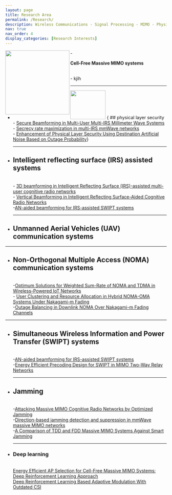 ```yaml
---
layout: page
title: Research Area
permalink: /Research/
description: Wireless Communications - Signal Processing - MIMO - Physical Layer Security
nav: true
nav_order: 4
display_categories: [Research Interests]
---
```


<p>
  <img src="https://github.com/user-attachments/assets/d1449203-520c-4585-b678-b0a9a6536035" align="left" width="200" height="200"><span> - <p><b> Cell-Free Massive MIMO systems</b></p></span> 
    <br>  - <span class="ban2">kjih</span>
    </p>
   
  ---
  
- <img src="https://github.com/user-attachments/assets/d1449203-520c-4585-b678-b0a9a6536035" style="width: 110px; height: 90px;">  { ## physical layer security
  <br> - [Secure Beamforming in Multi-User Multi-IRS Millimeter Wave Systems](https://ieeexplore.ieee.org/abstract/document/10032287/)
    <br>  - [Secrecy rate maximization in multi-IRS mmWave networks](https://www.sciencedirect.com/science/article/abs/pii/S1874490721001737)
    <br>  - [Enhancement of Physical Layer Security Using Destination Artificial Noise Based on Outage Probability](https://link.springer.com/article/10.1007/s11277-016-3865-9)}
  
   ---
  
- ## Intelligent reflecting surface (IRS) assisted systems
   <br> - [3D beamforming in Intelligent Reflecting Surface (IRS)-assisted multi-user cognitive radio networks](https://www.sciencedirect.com/science/article/abs/pii/S1874490722002282)
     <br> - [Vertical Beamforming in Intelligent Reflecting Surface-Aided Cognitive Radio Networks](https://ieeexplore.ieee.org/abstract/document/9447800)
   <br> -[AN-aided beamforming for IRS-assisted SWIPT systems](https://www.sciencedirect.com/science/article/abs/pii/S1874490722001203)
  
  ---
  
-  ## Unmanned Aerial Vehicles (UAV) communication systems
 
 ---
-  ## Non-Orthogonal Multiple Access (NOMA) communication systems
     <br> -[Optimum Solutions for Weighted Sum-Rate of NOMA and TDMA in Wireless-Powered IoT Networks](https://ieeexplore.ieee.org/document/10190080)
     <br> - [User Clustering and Resource Allocation in Hybrid NOMA-OMA Systems Under Nakagami-m Fading](https://ieeexplore.ieee.org/abstract/document/9751108)
     <br> -[Outage Balancing in Downlink NOMA Over Nakagami-m Fading Channels](https://ieeexplore.ieee.org/abstract/document/9490628/)
   
  ---
- ## Simultaneous Wireless Information and Power Transfer (SWIPT) systems
     <br> -[AN-aided beamforming for IRS-assisted SWIPT systems](https://www.sciencedirect.com/science/article/abs/pii/S1874490722001203)
  <br> -[Energy Efficient Precoding Design for SWIPT in MIMO Two-Way Relay Networks](https://ieeexplore.ieee.org/abstract/document/7876801)
  
  ---
- ## Jamming
     <br> -[Attacking Massive MIMO Cognitive Radio Networks by Optimized Jamming](https://ieeexplore.ieee.org/abstract/document/9542983)
    <br> -[Direction-based jamming detection and suppression in mmWave massive MIMO networks](https://ietresearch.onlinelibrary.wiley.com/doi/full/10.1049/cmu2.12190)
  <br> -[A Comparison of TDD and FDD Massive MIMO Systems Against Smart Jamming](https://ieeexplore.ieee.org/abstract/document/9064726/)
  
  ---
- ### Deep learning
   <br>[Energy Efficient AP Selection for Cell-Free Massive MIMO Systems: Deep Reinforcement Learning Approach](https://ieeexplore.ieee.org/abstract/document/9849036)
    <br>[Deep Reinforcement Learning Based Adaptive Modulation With Outdated CSI](https://ieeexplore.ieee.org/abstract/document/9490648)

